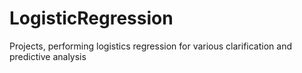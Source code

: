 # LogisticRegression
Projects, performing logistics regression for various clarification and predictive analysis
